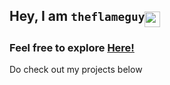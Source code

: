 ## Hey, I am `theflameguy`<sub><sub><img src="https://i.gifer.com/5Mz4.gif" width="25"/><sub><sub>
### Feel free to explore [Here!](https://theflameguy.github.io/)




<!--**theflameguy/theflameguy** is a ✨ _special_ ✨ repository because its `README.md` (this file) appears on your GitHub profile.-->

Do check out my projects below
